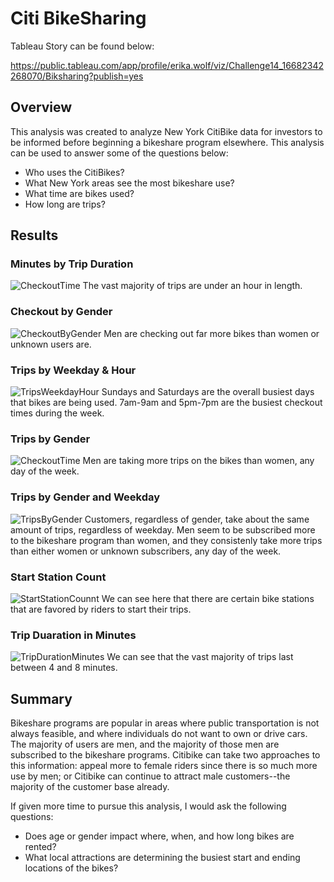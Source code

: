 # Citi BikeSharing

Tableau Story can be found below:

https://public.tableau.com/app/profile/erika.wolf/viz/Challenge14_16682342268070/Biksharing?publish=yes

## Overview
This analysis was created to analyze New York CitiBike data for investors to be informed before beginning a bikeshare program elsewhere. This analysis can be used to answer some of the questions below:
  - Who uses the CitiBikes?
  - What New York areas see the most bikeshare use?
  - What time are bikes used?
  - How long are trips?

## Results
### Minutes by Trip Duration
![CheckoutTime](CheckoutTime.png)
The vast majority of trips are under an hour in length. 

### Checkout by Gender
![CheckoutByGender](CheckoutByGender.png)
Men are checking out far more bikes than women or unknown users are. 

### Trips by Weekday & Hour
![TripsWeekdayHour](TripsWeekdayHour.png)
Sundays and Saturdays are the overall busiest days that bikes are being used. 7am-9am and 5pm-7pm are the busiest checkout times during the week. 

### Trips by Gender
![CheckoutTime](CheckoutTime.png)
Men are taking more trips on the bikes than women, any day of the week. 

### Trips by Gender and Weekday
![TripsByGender](TripsByGender.png)
Customers, regardless of gender, take about the same amount of trips, regardless of weekday. Men seem to be subscribed more to the bikeshare program than women, and they consistenly take more trips than either women or unknown subscribers, any day of the week. 

### Start Station Count
![StartStationCounnt](StartStationCount.png)
We can see here that there are certain bike stations that are favored by riders to start their trips. 

### Trip Duaration in Minutes
![TripDurationMinutes](TripDurationMinutes.png)
We can see that the vast majority of trips last between 4 and 8 minutes.

## Summary
Bikeshare programs are popular in areas where public transportation is not always feasible, and where individuals do not want to own or drive cars. The majority of users are men, and the majority of those men are subscribed to the bikeshare programs. Citibike can take two approaches to this information: appeal more to female riders since there is so much more use by men; or Citibike can continue to attract male customers--the majority of the customer base already. 

If given more time to pursue this analysis, I would ask the following questions:
  - Does age or gender impact where, when, and how long bikes are rented?
  - What local attractions are determining the busiest start and ending locations of the bikes?

